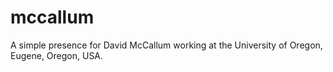 # mccallum
A simple presence for David McCallum working at the University of Oregon, Eugene, Oregon, USA.
